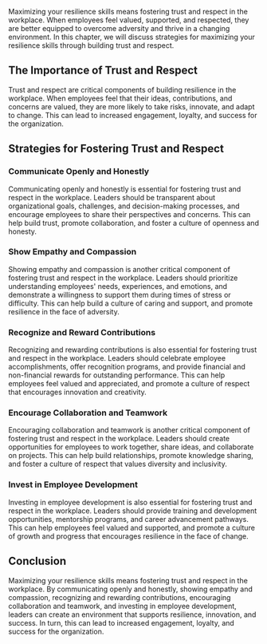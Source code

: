 
Maximizing your resilience skills means fostering trust and respect in the workplace. When employees feel valued, supported, and respected, they are better equipped to overcome adversity and thrive in a changing environment. In this chapter, we will discuss strategies for maximizing your resilience skills through building trust and respect.

The Importance of Trust and Respect
-----------------------------------

Trust and respect are critical components of building resilience in the workplace. When employees feel that their ideas, contributions, and concerns are valued, they are more likely to take risks, innovate, and adapt to change. This can lead to increased engagement, loyalty, and success for the organization.

Strategies for Fostering Trust and Respect
------------------------------------------

### Communicate Openly and Honestly

Communicating openly and honestly is essential for fostering trust and respect in the workplace. Leaders should be transparent about organizational goals, challenges, and decision-making processes, and encourage employees to share their perspectives and concerns. This can help build trust, promote collaboration, and foster a culture of openness and honesty.

### Show Empathy and Compassion

Showing empathy and compassion is another critical component of fostering trust and respect in the workplace. Leaders should prioritize understanding employees' needs, experiences, and emotions, and demonstrate a willingness to support them during times of stress or difficulty. This can help build a culture of caring and support, and promote resilience in the face of adversity.

### Recognize and Reward Contributions

Recognizing and rewarding contributions is also essential for fostering trust and respect in the workplace. Leaders should celebrate employee accomplishments, offer recognition programs, and provide financial and non-financial rewards for outstanding performance. This can help employees feel valued and appreciated, and promote a culture of respect that encourages innovation and creativity.

### Encourage Collaboration and Teamwork

Encouraging collaboration and teamwork is another critical component of fostering trust and respect in the workplace. Leaders should create opportunities for employees to work together, share ideas, and collaborate on projects. This can help build relationships, promote knowledge sharing, and foster a culture of respect that values diversity and inclusivity.

### Invest in Employee Development

Investing in employee development is also essential for fostering trust and respect in the workplace. Leaders should provide training and development opportunities, mentorship programs, and career advancement pathways. This can help employees feel valued and supported, and promote a culture of growth and progress that encourages resilience in the face of change.

Conclusion
----------

Maximizing your resilience skills means fostering trust and respect in the workplace. By communicating openly and honestly, showing empathy and compassion, recognizing and rewarding contributions, encouraging collaboration and teamwork, and investing in employee development, leaders can create an environment that supports resilience, innovation, and success. In turn, this can lead to increased engagement, loyalty, and success for the organization.
